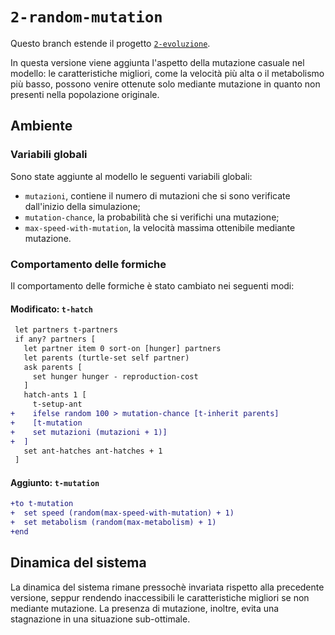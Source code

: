 # `2-random-mutation`

Questo branch estende il progetto [`2-evoluzione`](https://github.com/Steffo99/turtle007/tree/2-evoluzione).

In questa versione viene aggiunta l'aspetto della mutazione casuale nel modello: le caratteristiche migliori, come la velocità più alta o il metabolismo più basso, possono venire ottenute solo mediante mutazione in quanto non presenti nella popolazione originale.

## Ambiente

### Variabili globali

Sono state aggiunte al modello le seguenti variabili globali:

- `mutazioni`, contiene il numero di mutazioni che si sono verificate dall'inizio della simulazione;
- `mutation-chance`, la probabilità che si verifichi una mutazione;
- `max-speed-with-mutation`, la velocità massima ottenibile mediante mutazione.

### Comportamento delle formiche

Il comportamento delle formiche è stato cambiato nei seguenti modi:

#### Modificato: `t-hatch`

```diff
 let partners t-partners
 if any? partners [
   let partner item 0 sort-on [hunger] partners
   let parents (turtle-set self partner)
   ask parents [
     set hunger hunger - reproduction-cost
   ]
   hatch-ants 1 [
     t-setup-ant
+    ifelse random 100 > mutation-chance [t-inherit parents]
+    [t-mutation
+    set mutazioni (mutazioni + 1)]
+  ]
   set ant-hatches ant-hatches + 1
 ]

```

#### Aggiunto: `t-mutation`

```diff
+to t-mutation
+  set speed (random(max-speed-with-mutation) + 1)
+  set metabolism (random(max-metabolism) + 1)
+end
```

## Dinamica del sistema

La dinamica del sistema rimane pressochè invariata rispetto alla precedente versione, seppur rendendo inaccessibili le caratteristiche migliori se non mediante mutazione. La presenza di mutazione, inoltre, evita una stagnazione in una situazione sub-ottimale.
